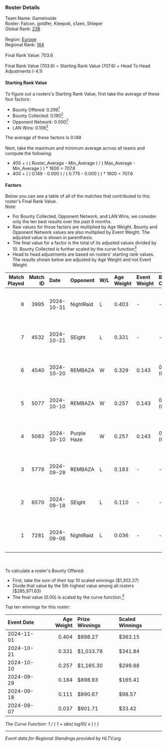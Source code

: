 ### Roster Details<br />
Team Name: Gameinside<br />
Roster: Falcon, goldfer, Kleepok, s1zen, Shleper<br />
Global Rank: [238](../../standings_global_2025_02_28.md)<br />
<br />
Region: [Europe]( ../../standings_europe_2025_02_28.md)<br />
Regional Rank: [164]( ../../standings_europe_2025_02_28.md)<br />
<br />
Final Rank Value:  703.6<br />
<br />
Final Rank Value (703.6) = Starting Rank Value (707.6) + Head To Head Adjustments (-4.1)<br />

#### Starting Rank Value<br />
To figure out a rosters's Starting Rank Value, first take the average of these four factors:<br />
- Bounty Offered: 0.299[<sup>1</sup>](#table2)
- Bounty Collected: 0.190[<sup>2</sup>](#table1)
- Opponent Network: 0.000[<sup>2</sup>](#table1)
- LAN Wins: 0.106[<sup>2</sup>](#table1)

The average of these factors is 0.149<br />
<br />
Next, take the maximum and minimum average across all teams and compute the following:<br />
- 400 + ( ( Roster_Average - Min_Average ) / ( Max_Average - Min_Average ) ) * 1600 = 707.6
- 400 + ( ( 0.149 - 0.000 ) / ( 0.775 - 0.000 ) ) * 1600 = 707.6


#### Factors<br />
Below you can see a table of all of the matches that contributed to this roster's Final Rank Value.<br />
Note:<br />

- For Bounty Collected, Opponent Network, and LAN Wins, we consider only the ten best results over the past 6 months.
- Raw values for those factors are multiplied by Age Weight. Bounty and Opponent Network values are also multiplied by Event Weight. The adjusted value is shown in parenthesis.
- The final value for a factor is the total of its adjusted values divided by 10. Bounty Collected is further scaled by the curve function[<sup>3</sup>](#curveFunction)
- Head to head adjustments are based on rosters' starting rank values. The results shown below are adjusted by Age Weight and not Event Weight
<span id="table1"></span><br />


| Match Played | Match ID | Date       | Opponent    | W/L | Age Weight | Event Weight | Bounty Collected | Opponent Network | LAN Wins  | H2H Adj. | Roster                                   |
| -: | -: | :- | :- | :- | :- | :- | :- | :- | :- | -: | :- |
|            8 |     3995 | 2024-10-31 | NightRaid   | L   | 0.403      | -            | -                | -                | -         |    -6.31 | Falcon, goldfer, Kleepok, s1zen, Shleper |
|            7 |     4532 | 2024-10-21 | SEight      | L   | 0.331      | -            | -                | -                | -         |    -5.53 | Falcon, fiR3, goldfer, Kleepok, Shleper  |
|            6 |     4540 | 2024-10-20 | REMBAZA     | W   | 0.329      | 0.143        | 0.005 (0.000)    | 0.051 (0.002)    | 1 (0.329) |     5.73 | Falcon, fiR3, goldfer, Kleepok, Shleper  |
|            5 |     5077 | 2024-10-10 | REMBAZA     | W   | 0.257      | 0.143        | 0.005 (0.000)    | 0.051 (0.002)    | 1 (0.257) |     4.58 | Falcon, fiR3, goldfer, Kleepok, Shleper  |
|            4 |     5083 | 2024-10-10 | Purple Haze | W   | 0.257      | 0.143        | 0.004 (0.000)    | 0.000 (0.000)    | 1 (0.257) |     2.39 | Falcon, fiR3, goldfer, Kleepok, Shleper  |
|            3 |     5778 | 2024-09-28 | REMBAZA     | L   | 0.183      | -            | -                | -                | -         |    -2.55 | Falcon, fiR3, goldfer, Kleepok, Shleper  |
|            2 |     6570 | 2024-09-18 | SEight      | L   | 0.110      | -            | -                | -                | -         |    -1.81 | dera, Falcon, goldfer, Kleepok, Shleper  |
|            1 |     7281 | 2024-09-06 | NightRaid   | L   | 0.036      | -            | -                | -                | -         |    -0.56 | dera, Falcon, goldfer, Kleepok, Shleper  |

<br />
<span id="table2"></span><br />
To calculate a roster's Bounty Offered:<br />

- First, take the sum of their top 10 scaled winnings ($1,302.27)
- Divide that value by the 5th highest value among all rosters ($285,971.63)
- The final value (0.00) is scaled by the curve function.[<sup>3</sup>](#curveFunction)

Top ten winnings for this roster:<br />

| Event Date | Age Weight | Prize Winnings | Scaled Winnings |
| :- | -: | :- | :- |
| 2024-11-01 |      0.404 | $898.27        | $363.15         |
| 2024-10-21 |      0.331 | $1,033.78      | $341.84         |
| 2024-10-10 |      0.257 | $1,165.30      | $299.88         |
| 2024-09-29 |      0.184 | $898.93        | $165.41         |
| 2024-09-18 |      0.111 | $890.67        | $98.57          |
| 2024-09-07 |      0.037 | $901.71        | $33.42          |


<span id="curveFunction"></span>_The Curve Function: 1 / ( 1 + abs( log10( x ) ) )_<br />

---
_Event data for Regional Standings provided by HLTV.org_<br />
